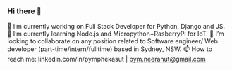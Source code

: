 ### Hi there 👋

🔭 I’m currently working on Full Stack Developer for Python, Django and JS.
🌱 I’m currently learning Node.js and Micropython+RasberryPi for IoT.
👯 I’m looking to collaborate on any position related to Software engineer/ Web developer (part-time/intern/fulltime) based in Sydney, NSW.
📫 How to reach me: linkedin.com/in/pymphekasut   | pym.neeranut@gmail.com

<!--
**PymPhekasut/Pymphekasut** is a ✨ _special_ ✨ repository because its `README.md` (this file) appears on your GitHub profile.

Here are some ideas to get you started:

- 🔭 I’m currently working on ...
- 🌱 I’m currently learning ...
- 👯 I’m looking to collaborate on ...
- 🤔 I’m looking for help with ...
- 💬 Ask me about ...
- 📫 How to reach me: ...
- 😄 Pronouns: ...
- ⚡ Fun fact: ...
-->
